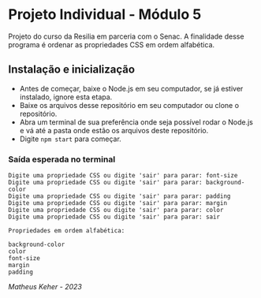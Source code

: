 # Projeto Individual - Módulo 5

Projeto do curso da Resilia em parceria com o Senac.
A finalidade desse programa é ordenar as propriedades CSS em ordem alfabética.

## Instalação e inicialização

- Antes de começar, baixe o Node.js em seu computador, se já estiver instalado, ignore esta etapa.
- Baixe os arquivos desse repositório em seu computador ou clone o repositório.
- Abra um terminal de sua preferência onde seja possível rodar o Node.js e vá até a pasta onde estão os arquivos deste repositório.
- Digite `npm start` para começar.

### Saída esperada no terminal

```
Digite uma propriedade CSS ou digite 'sair' para parar: font-size
Digite uma propriedade CSS ou digite 'sair' para parar: background-color
Digite uma propriedade CSS ou digite 'sair' para parar: padding
Digite uma propriedade CSS ou digite 'sair' para parar: margin
Digite uma propriedade CSS ou digite 'sair' para parar: color
Digite uma propriedade CSS ou digite 'sair' para parar: sair

Propriedades em ordem alfabética:

background-color
color
font-size
margin
padding
```

_Matheus Keher - 2023_
